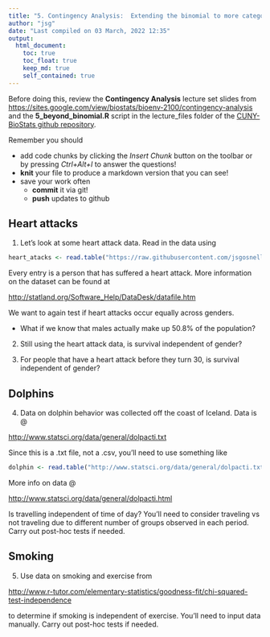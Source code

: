 ```yaml
---
title: "5. Contingency Analysis:  Extending the binomial to more categories"
author: "jsg"
date: "Last compiled on 03 March, 2022 12:35"
output:
  html_document:
    toc: true
    toc_float: true
    keep_md: true
    self_contained: true
---
```

Before doing this, review the **Contingency Analysis** lecture set slides from 
https://sites.google.com/view/biostats/bioenv-2100/contingency-analysis and
the  **5_beyond_binomial.R** script in the lecture_files folder of the
[CUNY-BioStats github repository](https://github.com/jsgosnell/CUNY-BioStats).

Remember you should

* add code chunks by clicking the *Insert Chunk* button on the toolbar or by
pressing *Ctrl+Alt+I* to answer the questions!
* **knit** your file to produce a markdown version that you can see!
* save your work often 
  * **commit** it via git!
  * **push** updates to github

## Heart attacks 

1. Let’s look at some heart attack data.  Read in the data using

```r
heart_atacks <- read.table("https://raw.githubusercontent.com/jsgosnell/CUNY-BioStats/master/datasets/heartatk4R.txt",header=T)
```
Every entry is a person that has suffered a heart attack. More information on the dataset can be found at

http://statland.org/Software_Help/DataDesk/datafile.htm 

We want to again test if heart attacks occur equally across genders.
* What if we know that males actually make up 50.8% of the population?

2. Still using the heart attack data, is survival independent of gender?

3. For people that have a heart attack before they turn 30, is survival independent of gender?

## Dolphins

4. Data on dolphin behavior was collected off the coast of Iceland. Data is @

http://www.statsci.org/data/general/dolpacti.txt

Since this is a .txt file, not a .csv, you’ll need to use something like


```r
dolphin <- read.table("http://www.statsci.org/data/general/dolpacti.txt", sep="", header = T)
```

More info on data @ 

http://www.statsci.org/data/general/dolpacti.html

Is travelling independent of time of day?  You’ll need to consider
traveling vs not traveling due to different number of groups observed
in each period.  Carry out post-hoc tests if needed.

## Smoking

5. Use data on smoking and exercise from

http://www.r-tutor.com/elementary-statistics/goodness-fit/chi-squared-test-independence

to determine if smoking is independent of exercise. You’ll need to input data manually.  Carry out post-hoc tests if needed.

